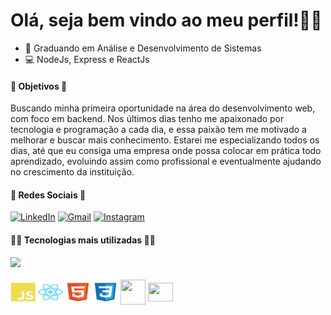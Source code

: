 # Olá, seja bem vindo ao meu perfil!💫👋

- 📝 Graduando em Análise e Desenvolvimento de Sistemas <br>
- 💻 NodeJs, Express e ReactJs 

#### 🎯 Objetivos 🎯
Buscando minha primeira oportunidade na área do desenvolvimento web, com foco em backend. Nos últimos dias tenho me apaixonado por tecnologia e programação a cada dia, e essa paixão tem me motivado a melhorar e buscar mais conhecimento. Estarei me especializando todos os dias, até que eu consiga uma empresa onde possa colocar em prática todo aprendizado, evoluindo assim como profissional e eventualmente ajudando no crescimento da instituição.

#### 💌 Redes Sociais 💌
[![LinkedIn](https://img.shields.io/badge/linkedin-%230077B5.svg?style=for-the-badge&logo=linkedin&logoColor=white)](https://www.linkedin.com/in/miguel-dos-santos-alves-barros-38210524a/)
[![Gmail](https://img.shields.io/badge/Gmail-D14836?style=for-the-badge&logo=gmail&logoColor=white)](<mailto: migueldossantos0096@gmail.com>)
[![Instagram](https://img.shields.io/badge/Instagram-%23E4405F.svg?style=for-the-badge&logo=Instagram&logoColor=white)](https://www.instagram.com/miguel1_santos/)

#### 👨‍💻 Tecnologias mais utilizadas 👨‍💻
<img height="180em" src="https://github-readme-stats.vercel.app/api/top-langs/?username=M1guelSantos&layout=compact&langs_count=7&theme=tokyonight"/>

<div style="display: inline_block"><br>
  <img align="center" height="30" width="40" src="https://raw.githubusercontent.com/devicons/devicon/master/icons/javascript/javascript-plain.svg">
  <img align="center" height="30" width="40" src="https://raw.githubusercontent.com/devicons/devicon/master/icons/react/react-original.svg">
  <img align="center" height="30" width="40" src="https://raw.githubusercontent.com/devicons/devicon/master/icons/html5/html5-original.svg">
  <img align="center" height="30" width="40" src="https://raw.githubusercontent.com/devicons/devicon/master/icons/css3/css3-original.svg">
  <img align="center" height="40" width="40" src="https://cdn.jsdelivr.net/gh/devicons/devicon/icons/nodejs/nodejs-original-wordmark.svg" />
  <img align="center" height="30" width="40" src="https://cdn.jsdelivr.net/gh/devicons/devicon/icons/php/php-original.svg" /> 
</div>

